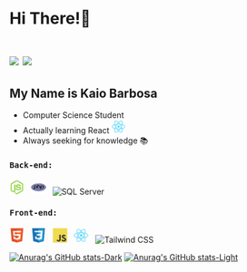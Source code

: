 <h1>Hi There!👋<h1>  
<a href="https://www.linkedin.com/in/kaio-barbosa-773719249/" target="_blank"><img src="https://img.shields.io/badge/-LinkedIn-%230077B5?style=for-the-badge&logo=linkedin&logoColor=white" target="_blank"></a>
<a href = "kaiob419@gmail.com" > <img src="https://img.shields.io/badge/-Gmail-%23333?style=for-the-badge&logo=gmail&logoColor=white" target="_blank"></a>



## My Name is Kaio Barbosa

- Computer Science Student
- Actually learning React <img height="24" title="React / React Native" alt="React / React Native" src="https://raw.githubusercontent.com/devicons/devicon/master/icons/react/react-original.svg"> &nbsp;
- Always seeking for knowledge 📚

#### <kbd>Back-end:</kbd><br>
<img height="26" title="NodeJS" alt="NodeJS" src="https://raw.githubusercontent.com/devicons/devicon/master/icons/nodejs/nodejs-original.svg"> &nbsp;
<img height="26" title="PHP" alt="PHP" src="https://raw.githubusercontent.com/devicons/devicon/master/icons/php/php-original.svg"> &nbsp;
<img height="26" title="SQL Server" alt="SQL Server" src="https://img.icons8.com/color/480/microsoft-sql-server.png"> &nbsp;

####  <kbd>Front-end:</kbd><br>
<img height="26" title="HTML" alt="HTML" src="https://raw.githubusercontent.com/devicons/devicon/master/icons/html5/html5-original.svg"> &nbsp;
<img height="26" title="CSS" alt="CSS" src="https://raw.githubusercontent.com/devicons/devicon/master/icons/css3/css3-original.svg"> &nbsp;
<img height="26" title="Javascript" alt="Javascript" src="https://raw.githubusercontent.com/devicons/devicon/master/icons/javascript/javascript-original.svg"> &nbsp;
<img height="26" title="React / React Native" alt="React / React Native" src="https://raw.githubusercontent.com/devicons/devicon/master/icons/react/react-original.svg"> &nbsp;
<img height="26" title="Tailwind CSS" alt="Tailwind CSS" src="https://cdn.jsdelivr.net/gh/devicons/devicon/icons/tailwindcss/tailwindcss-plain.svg"> &nbsp;

[![Anurag's GitHub stats-Dark](https://github-readme-stats.vercel.app/api?username=Kazechiro&show_icons=true&theme=dark#gh-dark-mode-only)](https://github.com/anuraghazra/github-readme-stats#gh-dark-mode-only)
[![Anurag's GitHub stats-Light](https://github-readme-stats.vercel.app/api?username=Kazechiro&show_icons=true&theme=default#gh-light-mode-only)](https://github.com/anuraghazra/github-readme-stats#gh-light-mode-only)



